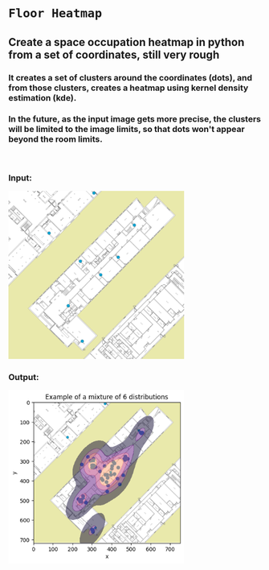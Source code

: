 # `Floor Heatmap`

## Create a space occupation heatmap in python from a set of coordinates, still very rough
### It creates a set of clusters around the coordinates (dots), and from those clusters, creates a heatmap using kernel density estimation (kde). 
### In the future, as the input image gets more precise, the clusters will be limited to the image limits, so that dots won't appear beyond the room limits.

<br>

### Input:

<img src="input/piso1.png" alt="Your image title" width="350"/>

### Output:


<img src="output/piso1.png" alt="Your image title" width="350"/>
